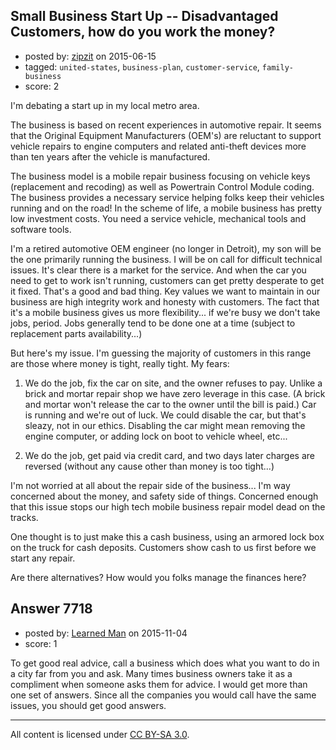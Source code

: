 ## Small Business Start Up -- Disadvantaged Customers, how do you work the money?

- posted by: [zipzit](https://stackexchange.com/users/2901030/zipzit) on 2015-06-15
- tagged: `united-states`, `business-plan`, `customer-service`, `family-business`
- score: 2

I'm debating a start up in my local metro area.  

The business is based on recent experiences in automotive repair.  It seems that the Original Equipment Manufacturers (OEM's) are reluctant to support vehicle repairs to engine computers and related anti-theft devices more than ten years after the vehicle is manufactured. 

The business model is a mobile repair business focusing on vehicle keys (replacement and recoding) as well as Powertrain Control Module coding. The business provides a necessary service helping folks keep their vehicles running and on the road! In the scheme of life, a mobile business has pretty low investment costs.  You need a service vehicle, mechanical tools and software tools.   

I'm a retired automotive OEM engineer (no longer in Detroit), my son will be the one primarily running the business.  I will be on call for difficult technical issues.  It's clear there is a market for the service.  And when the car you need to get to work isn't running, customers can get pretty desperate to get it fixed. That's a good and bad thing.  Key values we want to maintain in our business are high integrity work and honesty with customers.  The fact that it's a mobile business gives us more flexibility... if we're busy we don't take jobs, period.  Jobs generally tend to be done one at a time (subject to replacement parts availability...)

But here's my issue.  I'm guessing the majority of customers in this range are those where money is tight, really tight.  My fears:

1.  We do the job, fix the car on site, and the owner refuses to pay.  Unlike a brick and mortar repair shop we have zero leverage in this case.  (A brick and mortar won't release the car to the owner until the bill is paid.)  Car is running and we're out of luck.  We could disable the car, but that's sleazy, not in our ethics.  Disabling the car might mean removing the engine computer, or adding lock on boot to vehicle wheel, etc...

2. We do the job, get paid via credit card, and two days later charges are reversed (without any cause other than money is too tight...) 

I'm not worried at all about the repair side of the business... I'm way concerned about the money, and safety side of things.   Concerned enough that this issue stops our high tech mobile business repair model dead on the tracks.  

One thought is to just make this a cash business, using an armored lock box on the truck for cash deposits.  Customers show cash to us first before we start any repair.  

Are there alternatives?  How would you folks manage the finances here?


## Answer 7718

- posted by: [Learned Man](https://stackexchange.com/users/7236940/learned-man) on 2015-11-04
- score: 1

To get good real advice, call a business which does what you want to do in a city far from you and ask. Many times business owners take it as a compliment when someone asks them for advice. I would get more than one set of answers. Since all the companies you would call have the same issues, you should get good answers.



---

All content is licensed under [CC BY-SA 3.0](https://creativecommons.org/licenses/by-sa/3.0/).
